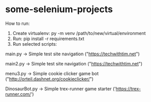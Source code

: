 # some-selenium-projects

How to run:
1. Create virtualenv: py -m venv /path/to/new/virtual/environment
2. Run: pip install -r requirements.txt
3. Run selected scripts:

main.py -> Simple test site navigation ("https://techwithtim.net") 

main2.py -> Simple test site navigation ("https://techwithtim.net")

menu3.py -> Simple cookie clicker game bot ("http://orteil.dashnet.org/cookieclicker/")

DinosaurBot.py -> Simple trex-runner game starter ('https://trex-runner.com/')

